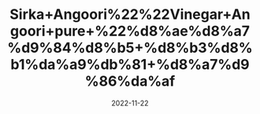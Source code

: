 ---
title: 'Sirka+Angoori%22%22Vinegar+Angoori+pure+%22%d8%ae%d8%a7%d9%84%d8%b5+%d8%b3%d8%b1%da%a9%db%81+%d8%a7%d9%86%da%af'
date: '2022-11-22' 
metatag: '' 
inventory: '0' 
draft: false 
# meta description 
shortDescripton: ''
description: 'Sirka%22vinegar'
longdescription: ''
tags: ''
brand: ''
subCategory: ''
unit: '800 ml-Pk'
sellCount: '0'
featured: True
# product Price
price: '300.0'
# Product Short Description
shortDescription: ''
productID: '5DAF6EB8-174E-ED11-996A-005056B3A416'
type: 'products'
category: 'Sirka%22vinegar' 
thumnailproduct: 'https://eraconnect.blob.core.windows.net/product-images/aminsaddiquidawakhana/35121e03-ccad-485d-a9de-15244618f659.webp' 
images:
  - image: 'https://eraconnect.blob.core.windows.net/product-images/aminsaddiquidawakhana/35121e03-ccad-485d-a9de-15244618f659.webp'  
Variants:
---